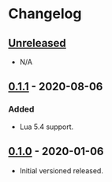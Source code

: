 # Changelog

## [Unreleased]
- N/A

## [0.1.1] - 2020-08-06
### Added
- Lua 5.4 support.

## [0.1.0] - 2020-01-06
- Initial versioned released.

[Unreleased]: https://github.com/nvs/lua-casclib/compare/v0.1.1...HEAD
[0.1.1]: https://github.com/nvs/lua-casclib/releases/tag/v0.1.0..v0.1.1
[0.1.0]: https://github.com/nvs/lua-casclib/releases/tag/v0.1.0
